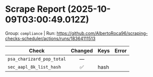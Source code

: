 # Scrape Report (2025-10-09T03:00:49.012Z)

Group: `compliance`  |  Run: https://github.com/AlbertoRoca96/scraping-checks-scheduler/actions/runs/18364111513

| Check | Changed | Keys | Error |
|---|:---:|:--|:--|
| `psa_charizard_pop_total` | — |  |  |
| `sec_aapl_8k_list_hash` | ✅ | hash |  |
